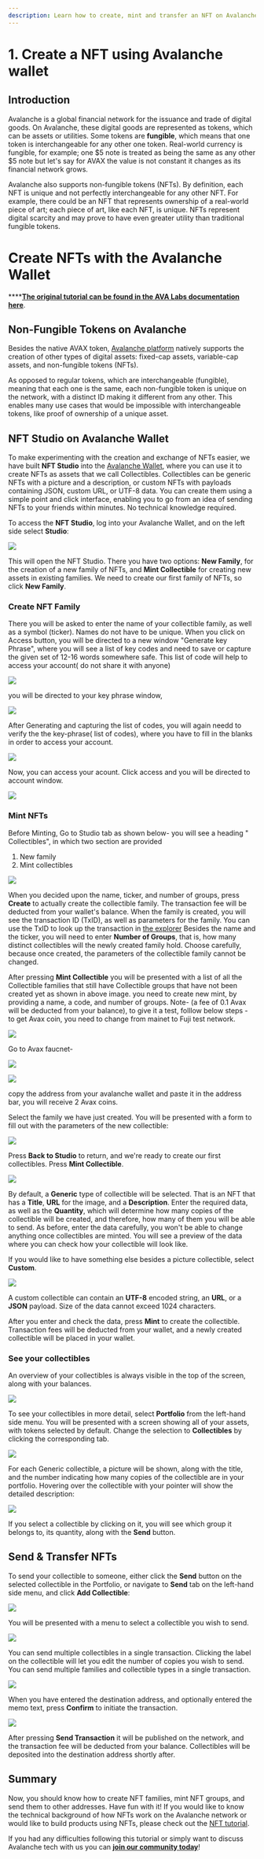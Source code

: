 ```yaml
---
description: Learn how to create, mint and transfer an NFT on Avalanche
---
```


# 1. Create a NFT using Avalanche wallet

## Introduction

Avalanche is a global financial network for the issuance and trade of digital goods. On Avalanche, these digital goods are represented as tokens, which can be assets or utilities. Some tokens are **fungible**, which means that one token is interchangeable for any other one token. Real-world currency is fungible, for example; one $5 note is treated as being the same as any other $5 note but let's say for AVAX the value is not constant it changes as its financial network grows.

Avalanche also supports non-fungible tokens \(NFTs\). By definition, each NFT is unique and not perfectly interchangeable for any other NFT. For example, there could be an NFT that represents ownership of a real-world piece of art; each piece of art, like each NFT, is unique. NFTs represent digital scarcity and may prove to have even greater utility than traditional fungible tokens.

# Create NFTs with the Avalanche Wallet

\*\*\*\*[**The original tutorial can be found in the AVA Labs documentation here**](https://docs.avax.network/build/tutorials/smart-digital-assets/wallet-nft-studio). 

## Non-Fungible Tokens on Avalanche

Besides the native AVAX token, [Avalanche platform](https://docs.avax.network/build/tutorials/platform) natively supports the creation of other types of digital assets: fixed-cap assets, variable-cap assets, and non-fungible tokens \(NFTs\).

As opposed to regular tokens, which are interchangeable \(fungible\), meaning that each one is the same, each non-fungible token is unique on the network, with a distinct ID making it different from any other. This enables many use cases that would be impossible with interchangeable tokens, like proof of ownership of a unique asset.

## NFT Studio on Avalanche Wallet

To make experimenting with the creation and exchange of NFTs easier, we have built **NFT Studio** into the [Avalanche Wallet](https://wallet.avax.network/), where you can use it to create NFTs as assets that we call Collectibles. Collectibles can be generic NFTs with a picture and a description, or custom NFTs with payloads containing JSON, custom URL, or UTF-8 data. You can create them using a simple point and click interface, enabling you to go from an idea of sending NFTs to your friends within minutes. No technical knowledge required.

To access the **NFT Studio**, log into your Avalanche Wallet, and on the left side select **Studio**:

![](https://github.com/Devilla/datahub-learn/blob/master/.gitbook/assets/create-new-wallet.png)

This will open the NFT Studio. There you have two options: **New Family**, for the creation of a new family of NFTs, and **Mint Collectible** for creating new assets in existing families. We need to create our first family of NFTs, so click **New Family**.

### Create NFT Family

There you will be asked to enter the name of your collectible family, as well as a symbol \(ticker\). Names do not have to be unique.
When you click on Access button, you will be directed to a new window "Generate key Phrase", where you will see a list of key codes and need to save or capture the given set of 12-16 words somewhere safe.
This list of code will help to access your account( do not share it with anyone)

![](https://github.com/Devilla/datahub-learn/blob/master/.gitbook/assets/generate-new-key.png)

you will be directed to your key phrase window,

![](https://github.com/Devilla/datahub-learn/blob/master/.gitbook/assets/your-key-phrase.png)

After Generating and capturing the list of codes, you will again needd to verify the the key-phrase( list of codes), where you have to fill in the blanks in order to access your account.

![](https://github.com/Devilla/datahub-learn/blob/master/.gitbook/assets/verify-key-phrase.png)

Now, you can access your acount. Click access and you will be directed to account window. 

![](https://github.com/Devilla/datahub-learn/blob/master/.gitbook/assets/your-wallet.PNG)

### Mint NFTs

Before Minting, Go to Studio tab as shown below- you will see a heading " Collectibles", in which two section are provided 
1. New family 
2. Mint collectibles

![](https://github.com/Devilla/datahub-learn/blob/master/.gitbook/assets/studio-collectibles.PNG)

When you decided upon the name, ticker, and number of groups, press **Create** to actually create the collectible family. The transaction fee will be deducted from your wallet's balance. When the family is created, you will see the transaction ID \(TxID\), as well as parameters for the family. You can use the TxID to look up the transaction in [the explorer](https://explorer.avax.network/)
Besides the name and the ticker, you will need to enter **Number of Groups**, that is, how many distinct collectibles will the newly created family hold. Choose carefully, because once created, the parameters of the collectible family cannot be changed.

After pressing **Mint Collectible** you will be presented with a list of all the Collectible families that still have Collectible groups that have not been created yet
as shown in above image.
you need to create new mint, by providing a name, a code, and number of groups. 
Note- (a fee of 0.1 Avax will be deducted from your balance), to give it a test, folllow below steps -  
to get Avax coin, you need to change from mainet to Fuji test network.

![](https://github.com/Devilla/datahub-learn/blob/master/.gitbook/assets/mainet-to-fuji-test-network.PNG)

Go to Avax faucnet-

![](https://faucet.avax-test.network/)

![](https://github.com/Devilla/datahub-learn/blob/master/.gitbook/assets/avax-faucet-testnet.PNG)

copy  the address from your avalanche wallet and paste it in the address bar, you will receive 2 Avax coins. 

Select the family we have just created. You will be presented with a form to fill out with the parameters of the new collectible:

![](../../../.gitbook/assets/nft-studio-04-mint.png)

Press **Back to Studio** to return, and we're ready to create our first collectibles. Press **Mint Collectible**.

![](https://github.com/Devilla/datahub-learn/blob/master/.gitbook/assets/create-new-collectible.PNG)

By default, a **Generic** type of collectible will be selected. That is an NFT that has a **Title**, **URL** for the image, and a **Description**. Enter the required data, as well as the **Quantity**, which will determine how many copies of the collectible will be created, and therefore, how many of them you will be able to send. As before, enter the data carefully, you won't be able to change anything once collectibles are minted. You will see a preview of the data where you can check how your collectible will look like.

If you would like to have something else besides a picture collectible, select **Custom**.

![](../../../.gitbook/assets/nft-studio-05-custom.png)

A custom collectible can contain an **UTF-8** encoded string, an **URL**, or a **JSON** payload. Size of the data cannot exceed 1024 characters.

After you enter and check the data, press **Mint** to create the collectible. Transaction fees will be deducted from your wallet, and a newly created collectible will be placed in your wallet.

### See your collectibles

An overview of your collectibles is always visible in the top of the screen, along with your balances.

![](../../../.gitbook/assets/nft-studio-06-overview.png)

To see your collectibles in more detail, select **Portfolio** from the left-hand side menu. You will be presented with a screen showing all of your assets, with tokens selected by default. Change the selection to **Collectibles** by clicking the corresponding tab.

![](../../../.gitbook/assets/nft-studio-07-collectibles.png)

For each Generic collectible, a picture will be shown, along with the title, and the number indicating how many copies of the collectible are in your portfolio. Hovering over the collectible with your pointer will show the detailed description:

![](../../../.gitbook/assets/nft-studio-08-detail.png)

If you select a collectible by clicking on it, you will see which group it belongs to, its quantity, along with the **Send** button.

## Send & Transfer NFTs

To send your collectible to someone, either click the **Send** button on the selected collectible in the Portfolio, or navigate to **Send** tab on the left-hand side menu, and click **Add Collectible**:

![](https://github.com/Devilla/datahub-learn/blob/master/.gitbook/assets/send-nft-different-address.PNG)

You will be presented with a menu to select a collectible you wish to send.

![](../../../.gitbook/assets/nft-studio-10-multiple.png)

You can send multiple collectibles in a single transaction. Clicking the label on the collectible will let you edit the number of copies you wish to send. You can send multiple families and collectible types in a single transaction.

![](https://github.com/Devilla/datahub-learn/blob/master/.gitbook/assets/confirm-transcation.png)

When you have entered the destination address, and optionally entered the memo text, press **Confirm** to initiate the transaction.

![](https://github.com/Devilla/datahub-learn/blob/master/.gitbook/assets/complete-transaction-of-nft.PNG)

After pressing **Send Transaction** it will be published on the network, and the transaction fee will be deducted from your balance. Collectibles will be deposited into the destination address shortly after.

## Summary

Now, you should know how to create NFT families, mint NFT groups, and send them to other addresses. Have fun with it! If you would like to know the technical background of how NFTs work on the Avalanche network or would like to build products using NFTs, please check out the [NFT tutorial](https://learn.figment.io/network-documentation/avalanche/tutorials/creating-an-nft-part-1). 

If you had any difficulties following this tutorial or simply want to discuss Avalanche tech with us you can [**join our community today**](https://discord.gg/fszyM7K)!
